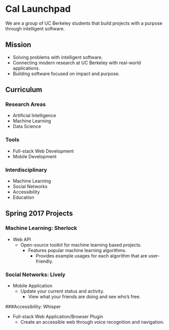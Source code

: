 # Cal Launchpad
We are a group of UC Berkeley students that build projects with a purpose through intelligent software.

## Mission

- Solving problems with intelligent software.
- Connecting modern research at UC Berkeley with real-world applications.
- Building software focused on impact and purpose.

## Curriculum

### Research Areas

- Artificial Intelligence
- Machine Learning
- Data Science

### Tools

- Full-stack Web Development
- Mobile Development

### Interdisciplinary

- Machine Learning
- Social Networks
- Accessibility
- Education

## Spring 2017 Projects

### Machine Learning: Sherlock

- Web API
  - Open-source toolkit for machine learning based projects.
    - Features popular machine learning algorithms.
      - Provides example usages for each algorithm that are user-friendly.

### Social Networks: Lively

- Mobile Application
  - Update your current status and activity.
    - View what your friends are doing and see who’s free.

###Accessibility: Whisper

- Full-stack Web Application/Browser Plugin
  - Create an accessible web through voice recognition and navigation.

